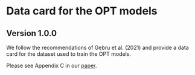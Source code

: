 # Data card for the OPT models
## Version 1.0.0

We follow the recommendations of Gebru et al. (2021) and provide a data card for the dataset used to train the OPT models.

Please see Appendix C in our [paper](./OPT_TechnicalSummaryPaper.pdf).
